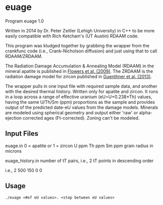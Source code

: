 # euage

Program euage 1.0

Written in 2014 by Dr. Peter Zeitler (Lehigh University) in C++ to be more easily compatible with Rich Ketcham's (UT Austin) RDAAM code.
	
This program was kludged together by grabbing the wrapper from the crankfunc code (i.e., Crank-Nicholson diffusion) and just using that to call RDAAM/ZRDAAM. 

The Radiation Damage Accumulation & Annealing Model (RDAAM) in the mineral apatite is published in [Flowers et al. (2009)](https://doi.org/10.1016/j.gca.2009.01.015). 
The ZRDAAM is the radiation damage model for zircon published in [Guenthner et al. (2013)](https://doi.org/10.2475/03.2013.01).

The wrapper pulls in one input file with required sample data, and another with the desired thermal history. Written only for apatite and zircon. It runs in a loop across a range of effective uranium (eU=U+0.238*Th) values, having the same U/Th/Sm (ppm) proportions as the sample and provides output of the predicted date-eU values from the damage models. Minerals are modeled using spherical geometry and output either 'raw' or alpha-ejection corrected ages (Ft-corrected). Zoning can't be modeled.

## Input Files

euage.in
0 = apatite or 1 = zircon
U ppm
Th ppm
Sm ppm
grain radius in microns

euage_history.in
number of tT pairs, i.e., 2
tT points in descending order

i.e.,
2
500 150
0 0

## Usage

``` 
./euage <#of eU values>. <step between eU values>
```

